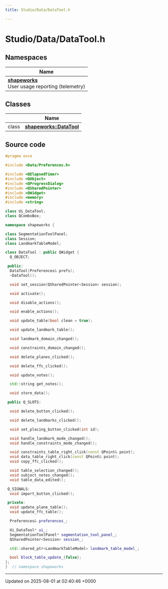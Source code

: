 ```yaml
---
title: Studio/Data/DataTool.h

---
```


# Studio/Data/DataTool.h



## Namespaces

| Name           |
| -------------- |
| **[shapeworks](../Namespaces/namespaceshapeworks.md)** <br>User usage reporting (telemetry)  |

## Classes

|                | Name           |
| -------------- | -------------- |
| class | **[shapeworks::DataTool](../Classes/classshapeworks_1_1DataTool.md)**  |




## Source code

```cpp
#pragma once

#include <Data/Preferences.h>

#include <QElapsedTimer>
#include <QObject>
#include <QProgressDialog>
#include <QSharedPointer>
#include <QWidget>
#include <memory>
#include <string>

class Ui_DataTool;
class QComboBox;

namespace shapeworks {

class SegmentationToolPanel;
class Session;
class LandmarkTableModel;

class DataTool : public QWidget {
  Q_OBJECT;

 public:
  DataTool(Preferences& prefs);
  ~DataTool();

  void set_session(QSharedPointer<Session> session);

  void activate();

  void disable_actions();

  void enable_actions();

  void update_table(bool clean = true);

  void update_landmark_table();

  void landmark_domain_changed();

  void constraints_domain_changed();

  void delete_planes_clicked();

  void delete_ffc_clicked();

  void update_notes();

  std::string get_notes();

  void store_data();

 public Q_SLOTS:

  void delete_button_clicked();

  void delete_landmarks_clicked();

  void set_placing_button_clicked(int id);

  void handle_landmark_mode_changed();
  void handle_constraints_mode_changed();

  void constraints_table_right_click(const QPoint& point);
  void data_table_right_click(const QPoint& point);
  void copy_ffc_clicked();

  void table_selection_changed();
  void subject_notes_changed();
  void table_data_edited();

 Q_SIGNALS:
  void import_button_clicked();

 private:
  void update_plane_table();
  void update_ffc_table();

  Preferences& preferences_;

  Ui_DataTool* ui_;
  SegmentationToolPanel* segmentation_tool_panel_;
  QSharedPointer<Session> session_;

  std::shared_ptr<LandmarkTableModel> landmark_table_model_;

  bool block_table_update_{false};
};
}  // namespace shapeworks
```


-------------------------------

Updated on 2025-08-01 at 02:40:46 +0000
